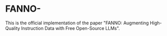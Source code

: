 # FANNO-
 This is the official implementation of the paper "FANNO: Augmenting High-Quality Instruction Data with Free Open-Source LLMs".
